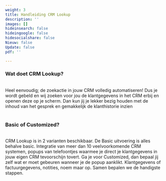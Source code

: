 ```yaml
---
weight: 3
title: Handleiding CRM Lookup
description: ''
images: []
hideinsearch: false
hideingoogle: false
hidesocialshare: false
Nieuw: false
Update: false
pdf: ''

---
```


<h3>Wat doet CRM Lookup?</h3><br>
Heel eenvoudig; de zoekactie in jouw CRM volledig automatiseren! Dus je wordt gebeld en wij zoeken voor jou de klantgegevens in het CRM erbij en openen deze op je scherm. Dan kun jij je lekker bezig houden met de inhoud van het gesprek en gemakkelijk de klanthistorie inzien
<br><br>
<h3>Basic of Customized?</h3><br>
CRM Lookup is in 2 varianten beschikbaar. De Basic uitvoering is alles behalve basic. Integratie van meer dan 10 veelvoorkomende CRM systemen, popups van telefoontjes waarmee je direct je klantgegevens in jouw eigen CRM tevoorschijn tovert. Ga je voor Customized, dan bepaal jij zelf wat er moet gebeuren wanneer je de popup aanklikt. Klantgegevens of factuurgegevens, notities, noem maar op. Samen bepalen we de handigste stappen.
